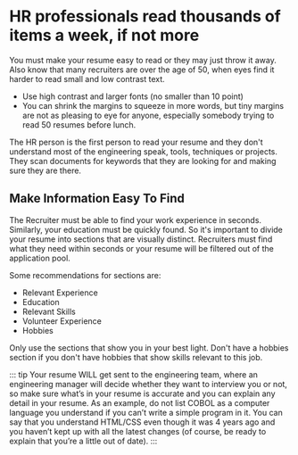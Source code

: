 # HR professionals read thousands of items a week, if not more 
You must make your resume easy to read or they may just throw it away. Also know that many recruiters are over the age of 50, when eyes find it harder to read small and low contrast text.
- Use high contrast and larger fonts (no smaller than 10 point)
- You can shrink the margins to squeeze in more words, but tiny margins are not as pleasing to eye for anyone, especially somebody trying to read 50 resumes before lunch.

The HR person is the first person to read your resume and they don't understand most of the engineering speak, tools, techniques or projects. They scan documents for keywords that they are looking for and making sure they are there.

## Make Information Easy To Find

The Recruiter must be able to find your work experience in seconds. Similarly, your education must be quickly found. So it's important to divide your resume into sections that are visually distinct. Recruiters must find what they need within seconds or your resume will be filtered out of the application pool.

Some recommendations for sections are:

- Relevant Experience
- Education
- Relevant Skills
- Volunteer Experience
- Hobbies

Only use the sections that show you in your best light. Don't have a hobbies section if you don't have hobbies that show skills relevant to this job.

::: tip
Your resume WILL get sent to the engineering team, where an engineering manager will decide whether they want to interview you or not, so make sure what’s in your resume is accurate and you can explain any detail in your resume. As an example, do not list COBOL as a computer language you understand if you can’t write a simple program in it. You can say that you understand HTML/CSS even though it was 4 years ago and you haven’t kept up with all the latest changes (of course, be ready to explain that you’re a little out of date).
:::
